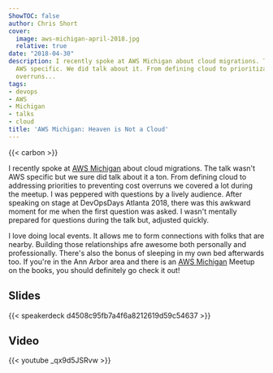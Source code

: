 ```yaml
---
ShowTOC: false
author: Chris Short
cover:
  image: aws-michigan-april-2018.jpg
  relative: true
date: "2018-04-30"
description: I recently spoke at AWS Michigan about cloud migrations. The talk wasn't
  AWS specific. We did talk about it. From defining cloud to prioritization to cost
  overruns...
tags:
- devops
- AWS
- Michigan
- talks
- cloud
title: 'AWS Michigan: Heaven is Not a Cloud'
---
```


{{< carbon >}}

I recently spoke at [AWS Michigan](https://www.meetup.com/AWS-Michigan/events/248874167/) about cloud migrations. The talk wasn't AWS specific but we sure did talk about it a ton. From defining cloud to addressing priorities to preventing cost overruns we covered a lot during the meetup. I was peppered with questions by a lively audience. After speaking on stage at DevOpsDays Atlanta 2018, there was this awkward moment for me when the first question was asked. I wasn't mentally prepared for questions during the talk but, adjusted quickly.

I love doing local events. It allows me to form connections with folks that are nearby. Building those relationships afre awesome both personally and professionally. There's also the bonus of sleeping in my own bed afterwards too. If you're in the Ann Arbor area and there is an [AWS Michigan](https://www.meetup.com/AWS-Michigan/) Meetup on the books, you should definitely go check it out!

## Slides

{{< speakerdeck d4508c95fb7a4f6a8212619d59c54637 >}}

## Video

{{< youtube _qx9d5JSRvw >}}
